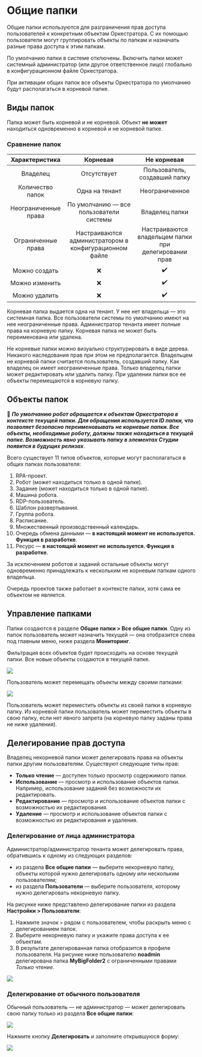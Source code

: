 # Общие папки

Общие папки используются для разграничения прав доступа пользователей к конкретным объектам Оркестратора. С их помощью пользователи могут группировать объекты по папкам и назначать разные права доступа к этим папкам. 

По умолчанию папки в системе отключены. Включить папки может системный администратор (или другое ответственное лицо) глобально в конфигурационном файле Оркестратора. 

При активации общих папок все объекты Оркестратора по умолчанию будут располагаться в корневой папке.

## Виды папок 

Папка может быть корневой и не корневой. Объект **не может** находиться одновременно в корневой и не корневой папке. 

### Сравнение папок

| Характеристика         |  Корневая                                                     |  Не корневая                    |
| :--------------------: | :-----------------------------------------------------------: | :-----------------------------: |
| Владелец               | Отсутствует                                                   | Пользователь, создавший папку   |  
| Количество папок       | Одна на тенант                                                | Неограниченное   |
| Неограниченные права   | По умолчанию — все пользователи системы                       | Владелец папки                  |     
| Ограниченные права     | Настраиваются администратором в конфигурационном файле        | Настраиваются владельцем папки при делегировании прав |  
| Можно создать          | :x:                                                           | :heavy_check_mark:  |
| Можно изменить         | :x:                                                           | :heavy_check_mark:  |
| Можно удалить          | :x:                                                           | :heavy_check_mark:  |

Корневая папка выдается одна на тенант. У нее нет владельца — это системная папка. Все пользователи системы по умолчанию имеют на нее неограниченные права. Администратор тенанта имеет полные права на корневую папку. Корневая папка не может быть переименована или удалена. 

Не корневые папки можно визуально структурировать в виде дерева. Никакого наследования прав при этом не предполагается. Владельцем не корневой папки считается пользователь, создавший папку. Как владелец он имеет неограниченные права. Только владелец папки может редактировать или удалить папку. При удалении папки все ее объекты перемещаются в корневую папку.

## Объекты папок

:small_orange_diamond: ***По умолчанию робот обращается к объектам Оркестратора в контексте текущей папки. Для обращения используется ID папки, что позволяет безопасно переименовывать не корневые папки. Все объекты, необходимые роботу, должны также находиться в текущей папке. Возможность явно указывать папку в элементах Студии появится в будущих релизах***.

Всего существует 11 типов объектов, которые могут располагаться в общих папках пользователя:  
1.	RPA-проект.
2.	Робот (может находиться только в одной папке).
3.	Задание (может находиться только в одной папке).
4.	Машина робота.
5.	RDP-пользователь.
6.	Шаблон развертывания.
7.	Группа робота.
8.	Расписание.
9.	Множественный производственный календарь.
1.	Очередь обмена данными — **в настоящий момент не используется. Функция в разработке**.
1.	Ресурс — **в настоящий момент не используется. Функция в разработке**.

За исключением роботов и заданий остальные объекты могут одновременно принадлежать к нескольким не корневым папкам одного владельца.

Очередь проектов также работает в контексте папки, хотя сама ее объектом не является.


## Управление папками 

Папки создаются в разделе **Общие папки > Все общие папки**. Одну из папок пользователь может назначить текущей — она отобразится слева под главным меню, ниже раздела **Мониторинг**. 

Фильтрация всех объектов будет происходить на основе текущей папки. Все новые объекты создаются в текущей папке.

![](<../../.gitbook/assets1/orc-menu-shared-folders.png>)

Пользователь может перемещать объекты между своими папками:

![](<../../.gitbook/assets1/orc-shared-folers-move-object.png>)

Пользователь может переместить объекты из своей папки в корневую папку. Из корневой папки пользователь может переместить объекты в свою папку, если нет явного запрета (на корневую папку заданы права не ниже удаления).

## Делегирование прав доступа 

Владелец некорневой папки может делегировать права на объекты папки другим пользователям. Существуют следующие типы прав:
* **Только чтение** — доступен только просмотр содержимого папки.
* **Использование** — просмотр и использование объектов папки. Например, использование заданий без возможности их редактировать.
* **Редактирование** — просмотр и использование объектов папки с возможностью их редактирования.
* **Удаление** — просмотр и использование объектов папки с возможностью их редактирования и удаления.

### Делегирование от лица администратора

Администратор/администратор тенанта может делегировать права, обратившись к одному из следующих разделов:
* из раздела **Все общие папки** — выберите некорневую папку, объекты которой нужно делегировать одному или нескольким пользователям;
* из раздела **Пользователи** — выберите пользователя, которому нужно делегировать некорневую папку.

На рисунке ниже представлено делегирование папки из раздела **Настройки > Пользователи**:
1. Нажмите значок `>` рядом с пользователем, чтобы раскрыть меню с делегированием папок.
2. Выберите некорневую папку и укажите права доступа к ее объектам.
3. В результате делегированная папка отобразится в профиле пользователя. На рисунке ниже пользователю **noadmin** делегирована папка **MyBigFolder2** с ограниченными правами *Только чтение*.

![](<../../.gitbook/assets1/orch-shared-folders-delegate-as-admin-result.png>)

### Делегирование от обычного пользователя

Обычный пользователь — не администратор — может делегировать свою папку только из раздела **Все общие папки**:

![](<../../.gitbook/assets1/orch-shared-folders-delegate-not-as-admin-1.png>)

Нажмите кнопку **Делегировать** и заполните открывшуюся форму:

![](<../../.gitbook/assets1/orch-shared-folders-delegate-not-as-admin-2.png>)

